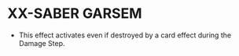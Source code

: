 
# XX-SABER GARSEM

*   This effect activates even if destroyed by a card effect during the Damage Step.

  